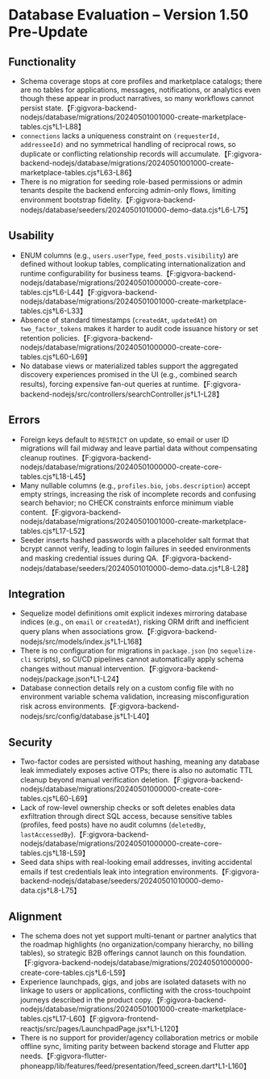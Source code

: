 # Database Evaluation – Version 1.50 Pre-Update

## Functionality
- Schema coverage stops at core profiles and marketplace catalogs; there are no tables for applications, messages, notifications, or analytics even though these appear in product narratives, so many workflows cannot persist state.【F:gigvora-backend-nodejs/database/migrations/20240501001000-create-marketplace-tables.cjs†L1-L88】
- `connections` lacks a uniqueness constraint on `(requesterId, addresseeId)` and no symmetrical handling of reciprocal rows, so duplicate or conflicting relationship records will accumulate.【F:gigvora-backend-nodejs/database/migrations/20240501001000-create-marketplace-tables.cjs†L63-L86】
- There is no migration for seeding role-based permissions or admin tenants despite the backend enforcing admin-only flows, limiting environment bootstrap fidelity.【F:gigvora-backend-nodejs/database/seeders/20240501010000-demo-data.cjs†L6-L75】

## Usability
- ENUM columns (e.g., `users.userType`, `feed_posts.visibility`) are defined without lookup tables, complicating internationalization and runtime configurability for business teams.【F:gigvora-backend-nodejs/database/migrations/20240501000000-create-core-tables.cjs†L6-L44】【F:gigvora-backend-nodejs/database/migrations/20240501001000-create-marketplace-tables.cjs†L6-L33】
- Absence of standard timestamps (`createdAt`, `updatedAt`) on `two_factor_tokens` makes it harder to audit code issuance history or set retention policies.【F:gigvora-backend-nodejs/database/migrations/20240501000000-create-core-tables.cjs†L60-L69】
- No database views or materialized tables support the aggregated discovery experiences promised in the UI (e.g., combined search results), forcing expensive fan-out queries at runtime.【F:gigvora-backend-nodejs/src/controllers/searchController.js†L1-L28】

## Errors
- Foreign keys default to `RESTRICT` on update, so email or user ID migrations will fail midway and leave partial data without compensating cleanup routines.【F:gigvora-backend-nodejs/database/migrations/20240501000000-create-core-tables.cjs†L18-L45】
- Many nullable columns (e.g., `profiles.bio`, `jobs.description`) accept empty strings, increasing the risk of incomplete records and confusing search behavior; no CHECK constraints enforce minimum viable content.【F:gigvora-backend-nodejs/database/migrations/20240501001000-create-marketplace-tables.cjs†L17-L52】
- Seeder inserts hashed passwords with a placeholder salt format that bcrypt cannot verify, leading to login failures in seeded environments and masking credential issues during QA.【F:gigvora-backend-nodejs/database/seeders/20240501010000-demo-data.cjs†L8-L28】

## Integration
- Sequelize model definitions omit explicit indexes mirroring database indices (e.g., on `email` or `createdAt`), risking ORM drift and inefficient query plans when associations grow.【F:gigvora-backend-nodejs/src/models/index.js†L1-L168】
- There is no configuration for migrations in `package.json` (no `sequelize-cli` scripts), so CI/CD pipelines cannot automatically apply schema changes without manual intervention.【F:gigvora-backend-nodejs/package.json†L1-L24】
- Database connection details rely on a custom config file with no environment variable schema validation, increasing misconfiguration risk across environments.【F:gigvora-backend-nodejs/src/config/database.js†L1-L40】

## Security
- Two-factor codes are persisted without hashing, meaning any database leak immediately exposes active OTPs; there is also no automatic TTL cleanup beyond manual verification deletion.【F:gigvora-backend-nodejs/database/migrations/20240501000000-create-core-tables.cjs†L60-L69】
- Lack of row-level ownership checks or soft deletes enables data exfiltration through direct SQL access, because sensitive tables (profiles, feed posts) have no audit columns (`deletedBy`, `lastAccessedBy`).【F:gigvora-backend-nodejs/database/migrations/20240501000000-create-core-tables.cjs†L18-L59】
- Seed data ships with real-looking email addresses, inviting accidental emails if test credentials leak into integration environments.【F:gigvora-backend-nodejs/database/seeders/20240501010000-demo-data.cjs†L8-L75】

## Alignment
- The schema does not yet support multi-tenant or partner analytics that the roadmap highlights (no organization/company hierarchy, no billing tables), so strategic B2B offerings cannot launch on this foundation.【F:gigvora-backend-nodejs/database/migrations/20240501000000-create-core-tables.cjs†L6-L59】
- Experience launchpads, gigs, and jobs are isolated datasets with no linkage to users or applications, conflicting with the cross-touchpoint journeys described in the product copy.【F:gigvora-backend-nodejs/database/migrations/20240501001000-create-marketplace-tables.cjs†L17-L60】【F:gigvora-frontend-reactjs/src/pages/LaunchpadPage.jsx†L1-L120】
- There is no support for provider/agency collaboration metrics or mobile offline sync, limiting parity between backend storage and Flutter app needs.【F:gigvora-flutter-phoneapp/lib/features/feed/presentation/feed_screen.dart†L1-L160】
